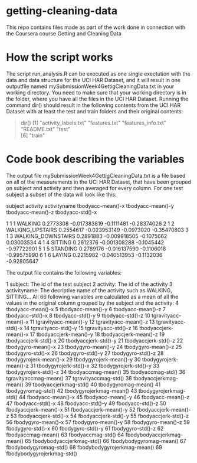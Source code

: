 # getting-cleaning-data
This repo contains files made as part of the work done in connection with the Coursera course Getting and Cleaning Data

# How the script works
The script run_analysis.R can be executed as one single exectution with the data and data structure for the UCI HAR Dataset, and it will result in one outputfile named mySubmissionWeek4GettigCleaningData.txt in your working directory.
You need to make sure that your working directory is in the folder, where you have all the files in the UCI HAR Dataset. Running the command dir() should result in the following contents from the UCI HAR Dataset with  at least the test and train folders and their original contents:
> dir()
[1] "activity_labels.txt" "features.txt"        "features_info.txt"   "README.txt"          "test"               
[6] "train"    

# Code book describing the variables
The output file mySubmissionWeek4GettigCleaningData.txt is a file based on all of the measurements in the UCI HAR Dataset, that have been grouped on subject and activity and then averaged for every column. For one test subject a subset of the data will look like this:

   subject activity       activityname tbodyacc-mean()-x tbodyacc-mean()-y tbodyacc-mean()-z tbodyacc-std()-x

1        1        1            WALKING         0.2773308      -0.017383819        -0.1111481      -0.28374026
2        1        2   WALKING_UPSTAIRS         0.2554617      -0.023953149        -0.0973020      -0.35470803
3        1        3 WALKING_DOWNSTAIRS         0.2891883      -0.009918505        -0.1075662       0.03003534
4        1        4            SITTING         0.2612376      -0.001308288        -0.1045442      -0.97722901
5        1        5           STANDING         0.2789176      -0.016137590        -0.1106018      -0.99575990
6        1        6             LAYING         0.2215982      -0.040513953        -0.1132036      -0.92805647



The output file contains the following variables:

1                      subject: The id of the test subject
2                     activity: The id of the activity
3                 activityname: The decriptive name of the activity such as WALKING, SITTING...
All 66 following variables are calculated as a mean of all the values in the original column grouped by the subject and the activity:
4            tbodyacc-mean()-x
5            tbodyacc-mean()-y
6            tbodyacc-mean()-z
7             tbodyacc-std()-x
8             tbodyacc-std()-y
9             tbodyacc-std()-z
10        tgravityacc-mean()-x
11        tgravityacc-mean()-y
12        tgravityacc-mean()-z
13         tgravityacc-std()-x
14         tgravityacc-std()-y
15         tgravityacc-std()-z
16       tbodyaccjerk-mean()-x
17       tbodyaccjerk-mean()-y
18       tbodyaccjerk-mean()-z
19        tbodyaccjerk-std()-x
20        tbodyaccjerk-std()-y
21        tbodyaccjerk-std()-z
22          tbodygyro-mean()-x
23          tbodygyro-mean()-y
24          tbodygyro-mean()-z
25           tbodygyro-std()-x
26           tbodygyro-std()-y
27           tbodygyro-std()-z
28      tbodygyrojerk-mean()-x
29      tbodygyrojerk-mean()-y
30      tbodygyrojerk-mean()-z
31       tbodygyrojerk-std()-x
32       tbodygyrojerk-std()-y
33       tbodygyrojerk-std()-z
34          tbodyaccmag-mean()
35           tbodyaccmag-std()
36       tgravityaccmag-mean()
37        tgravityaccmag-std()
38      tbodyaccjerkmag-mean()
39       tbodyaccjerkmag-std()
40         tbodygyromag-mean()
41          tbodygyromag-std()
42     tbodygyrojerkmag-mean()
43      tbodygyrojerkmag-std()
44           fbodyacc-mean()-x
45           fbodyacc-mean()-y
46           fbodyacc-mean()-z
47            fbodyacc-std()-x
48            fbodyacc-std()-y
49            fbodyacc-std()-z
50       fbodyaccjerk-mean()-x
51       fbodyaccjerk-mean()-y
52       fbodyaccjerk-mean()-z
53        fbodyaccjerk-std()-x
54        fbodyaccjerk-std()-y
55        fbodyaccjerk-std()-z
56          fbodygyro-mean()-x
57          fbodygyro-mean()-y
58          fbodygyro-mean()-z
59           fbodygyro-std()-x
60           fbodygyro-std()-y
61           fbodygyro-std()-z
62          fbodyaccmag-mean()
63           fbodyaccmag-std()
64  fbodybodyaccjerkmag-mean()
65   fbodybodyaccjerkmag-std()
66     fbodybodygyromag-mean()
67      fbodybodygyromag-std()
68 fbodybodygyrojerkmag-mean()
69  fbodybodygyrojerkmag-std()
